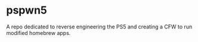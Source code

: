 # pspwn5
A repo dedicated to reverse engineering the PS5 and creating a CFW to run modified homebrew apps.
